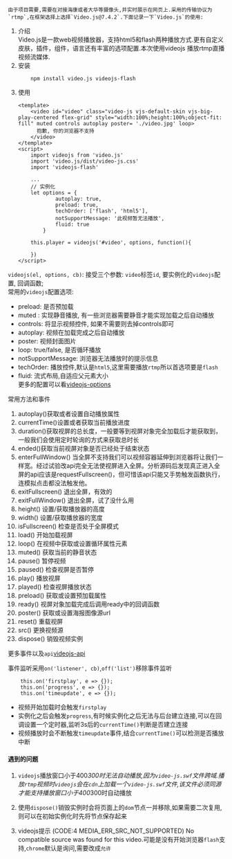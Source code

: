 	由于项目需要,需要在对接海康或者大华等摄像头,并实时展示在网页上.采用的传输协议为`rtmp`,在框架选择上选择`Video.js@7.4.2`.下面记录一下`Video.js`的使用:  

1. 介绍  
	Video.js是一款web视频播放器，支持html5和flash两种播放方式.更有自定义皮肤，插件，组件，语言还有丰富的选项配置.本次使用videojs 播放rtmp直播视频流媒体.  
2. 安装  
	```
		npm install video.js videojs-flash    
	```  
3. 使用  
	```
	<template>
		<video id="video" class="video-js vjs-default-skin vjs-big-play-centered flex-grid" style="width:100%;height:100%;object-fit: fill" muted controls autoplay poster= './video.jpg' loop>
		  抱歉, 你的浏览器不支持
		</video>
	</template>
	<script>
		import videojs from 'video.js'
		import 'video.js/dist/video-js.css'
		import 'videojs-flash'

		...
		// 实例化  
		let options = {
				autoplay: true,
				preload: true,
				techOrder: ['flash', 'html5'],
				notSupportMessage: '此视频暂无法播放',
				fluid: true
			}

		this.player = videojs('#video', options, function(){

		})
	</script>
	```  
`videojs(el, options, cb)`: 接受三个参数: `video`标签`id`, 要实例化的`videojs`配置, 回调函数;  
常用的`videojs`配置选项:  

- preload: 是否预加载  
- muted : 实现静音播放, 有一些浏览器需要静音才能实现加载之后自动播放  
- controls: 将显示视频控件, 如果不需要则去掉controls即可  
- autoplay: 视频在加载完成之后自动播放  
- poster: 视频封面图片  
- loop: true/false, 是否循环播放  
- notSupportMessage: 浏览器无法播放时的提示信息  
- techOrder: 播放控件,默认是`html5`,这里需要播放`rtmp`所以首选项要是`flash`  
- fluid: 流式布局,自适应父元素大小  
更多的配置可以看[videojs-options](https://docs.videojs.com/tutorial-options.html)  

常用方法和事件  

1. autoplay()获取或者设置自动播放属性
2. currentTime()设置或者获取当前播放进度
3. duration()获取视屏的总长度，一般要等到视屏对象完全加载后才能获取到，一般我们会使用定时轮询的方式来获取总时长
4. ended()获取当前视屏对象是否已经处于结束状态
5. enterFullWindow() 当全屏不支持我们可以视频容器延伸到浏览器将让我们一样宽。经过试验改api完全无法使视屏进入全屏。分析源码后发现真正进入全屏的api应该是requestFullscreen()，但可惜该api只能又手势触发函数执行，连模拟点击都没法触发他。
6. exitFullscreen() 退出全屏，有效的
7. exitFullWindow() 退出全屏，试了没什么用
8. height() 设置/获取播放器的高度
9. width() 设置/获取播放器的宽度
10. isFullscreen() 检查是否处于全屏模式
11. load() 开始加载视屏
12. loop() 在视频中获取或设置循环属性元素
13. muted() 获取当前的静音状态
14. pause() 暂停视频
15. paused() 检查视屏是否暂停
16. play() 播放视屏
17. played() 检查视屏播放状态
18. preload() 获取或设置预加载属性
19. ready() 视屏对象加载完成后调用ready中的回调函数
20. poster() 获取或设置海报图像源url
21. reset() 重载视屏
22. src() 更换视频源  
23. dispose() 销毁视频实例  

更多事件以及`api`[videojs-api](https://docs.videojs.com/docs/api/player.html)  

事件监听采用`on('listener', cb)`,`off('list')`移除事件监听  

```
	this.on('firstplay', e => {});  
	this.on('progress', e => {});  
	this.on('timeupdate', e => {}); 
```  
- 视频开始加载时会触发`firstplay`  
- 实例化之后会触发`progress`,有时候实例化之后无法与后台建立连接,可以在回调设置一个定时器,监听3s后的`currentTime()`判断是否建立连接
- 视频播放时会不断触发`timeupdate`事件,结合`currentTime()`可以检测是否播放中断  


#### 遇到的问题  

1. `videojs`播放窗口小于400*300时无法自动播放,因为`video-js.swf`文件跨域.播放`rtmp`视频时`videojs`会在`cdn`上加载一个`video-js.swf`文件,该文件必须同源才能支持播放窗口小于400*300时自动播放  

2. 使用`dispose()`销毁实例时会将页面上的`dom`节点一并移除,如果需要二次复用,则可以在初始实例化时先将节点保存起来  

3. videojs提示 (CODE:4 MEDIA_ERR_SRC_NOT_SUPPORTED) No compatible source was found for this video.可能是没有开始浏览器`flash`支持,`chrome`默认是询问,需要改成`允许`